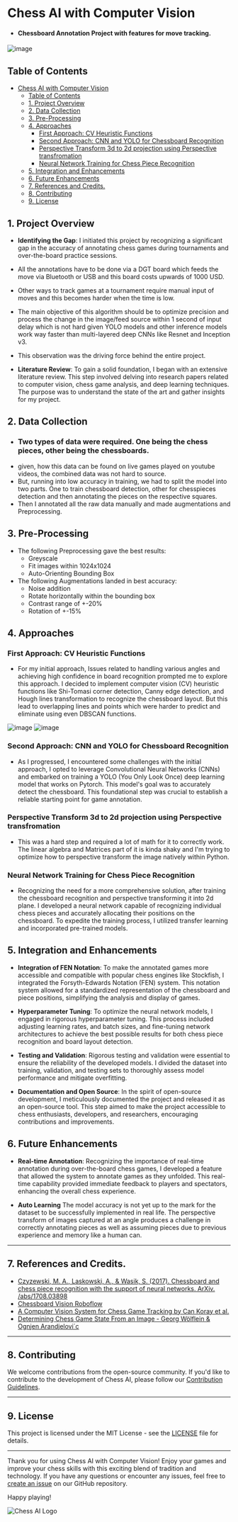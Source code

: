 # Chess AI with Computer Vision

- #### Chessboard Annotation Project with features for move tracking.
![image](https://i.imgur.com/uIS52Rj.jpg)

## Table of Contents

- [Chess AI with Computer Vision](#chess-ai-with-computer-vision)
  - [Table of Contents](#table-of-contents)
  - [1. Project Overview](#1-project-overview)
  - [2. Data Collection](#2-data-collection)
  - [3. Pre-Processing](#3-pre-processing)
  - [4. Approaches](#4-approaches)
    - [First Approach: CV Heuristic Functions](#first-approach-cv-heuristic-functions)
    - [Second Approach: CNN and YOLO for Chessboard Recognition](#second-approach-cnn-and-yolo-for-chessboard-recognition)
    - [Perspective Transform 3d to 2d projection using Perspective transfromation](#perspective-transform-3d-to-2d-projection-using-perspective-transfromation)
    - [Neural Network Training for Chess Piece Recognition](#neural-network-training-for-chess-piece-recognition)
  - [5. Integration and Enhancements](#5-integration-and-enhancements)
  - [6. Future Enhancements](#6-future-enhancements)
  - [7. References and Credits.](#7-references-and-credits)
  - [8. Contributing](#8-contributing)
  - [9. License](#9-license)


## 1. Project Overview

- **Identifying the Gap**: I initiated this project by recognizing a significant gap in the accuracy of annotating chess games during tournaments and over-the-board practice sessions.
- All the annotations have to be done via a DGT board which feeds the move via Bluetooth or USB and this board costs upwards of 1000 USD.
- Other ways to track games at a tournament require manual input of moves and this becomes harder when the time is low.
- The main objective of this algorithm should be to optimize precision and process the change in the image/feed source within 1 second of input delay which is not hard given YOLO models and other inference models work way faster than multi-layered deep CNNs like Resnet and Inception v3.
- This observation was the driving force behind the entire project.

- **Literature Review**: To gain a solid foundation, I began with an extensive literature review. This step involved delving into research papers related to computer vision, chess game analysis, and deep learning techniques. The purpose was to understand the state of the art and gather insights for my project.

## 2. Data Collection
- ### Two types of data were required. One being the chess pieces, other being the chessboards.
- given, how this data can be found on live games played on youtube videos, the combined data was not hard to source.
- But, running into low accuracy in training, we had to split the model into two parts. One to train chessboard detection, other for chesspieces detection and then annotating the pieces on the respective squares.
- Then I annotated all the raw data manually and made augmentations and Preprocessing.

## 3. Pre-Processing
- The following Preprocessing gave the best results:
  - Greyscale
  - Fit images within 1024x1024
  - Auto-Orienting Bounding Box
- The following Augmentations landed in best accuracy:
  - Noise addition
  - Rotate horizontally within the bounding box
  - Contrast range of +-20%
  - Rotation of +-15%

## 4. Approaches

### First Approach: CV Heuristic Functions

- For my initial approach, Issues related to handling various angles and achieving high confidence in board recognition prompted me to explore this approach. I decided to implement computer vision (CV) heuristic functions like Shi-Tomasi corner detection, Canny edge detection, and Hough lines transformation to recognize the chessboard layout. But this lead to overlapping lines and points which were harder to predict and eliminate using even DBSCAN functions.

![image](https://i.imgur.com/290LJvE.png)
![image](https://i.imgur.com/SUukeZe.png)

### Second Approach: CNN and YOLO for Chessboard Recognition

-  As I progressed, I encountered some challenges with the initial approach, I opted to leverage Convolutional Neural Networks (CNNs) and embarked on training a YOLO (You Only Look Once) deep learning model that works on Pytorch. This model's goal was to accurately detect the chessboard. This foundational step was crucial to establish a reliable starting point for game annotation.

### Perspective Transform 3d to 2d projection using Perspective transfromation
- This was a hard step and required a lot of math for it to correctly work. The linear algebra and Matrices part of it is kinda shaky and I'm trying to optimize how to perspective transform the image natively within Python.

### Neural Network Training for Chess Piece Recognition

- Recognizing the need for a more comprehensive solution, after training the chessboard recognition and perspective transforming it into 2d plane. I developed a neural network capable of recognizing individual chess pieces and accurately allocating their positions on the chessboard. To expedite the training process, I utilized transfer learning and incorporated pre-trained models.

## 5. Integration and Enhancements

- **Integration of FEN Notation**: To make the annotated games more accessible and compatible with popular chess engines like Stockfish, I integrated the Forsyth-Edwards Notation (FEN) system. This notation system allowed for a standardized representation of the chessboard and piece positions, simplifying the analysis and display of games.

- **Hyperparameter Tuning**: To optimize the neural network models, I engaged in rigorous hyperparameter tuning. This process included adjusting learning rates, and batch sizes, and fine-tuning network architectures to achieve the best possible results for both chess piece recognition and board layout detection.

- **Testing and Validation**: Rigorous testing and validation were essential to ensure the reliability of the developed models. I divided the dataset into training, validation, and testing sets to thoroughly assess model performance and mitigate overfitting.

- **Documentation and Open Source**: In the spirit of open-source development, I meticulously documented the project and released it as an open-source tool. This step aimed to make the project accessible to chess enthusiasts, developers, and researchers, encouraging contributions and improvements.


## 6. Future Enhancements
- **Real-time Annotation**: Recognizing the importance of real-time annotation during over-the-board chess games, I developed a feature that allowed the system to annotate games as they unfolded. This real-time capability provided immediate feedback to players and spectators, enhancing the overall chess experience.

- **Auto Learning** The model accuracy is not yet up to the mark for the dataset to be successfully implemented in real life. The perspective transform of images captured at an angle produces a challenge in correctly annotating pieces as well as assuming pieces due to previous experience and memory like a human can.
---

## 7. References and Credits.
- [Czyzewski, M. A., Laskowski, A., & Wasik, S. (2017). Chessboard and chess piece recognition with the support of neural networks. ArXiv. /abs/1708.03898](https://arxiv.org/abs/1708.03898)
- [Chessboard Vision Roboflow](https://github.com/shainisan/real-life-chess-vision?ref=blog.roboflow.com)
- [A Computer Vision System for Chess Game Tracking by Can Koray et al. ](https://vision.fe.uni-lj.si/cvww2016/proceedings/papers/21.pdf)
- [Determining Chess Game State From an Image - Georg Wölflein & Ognjen Arandjelovi´c](https://arxiv.org/pdf/2104.14963.pdf)




---
## 8. Contributing

We welcome contributions from the open-source community. If you'd like to contribute to the development of Chess AI, please follow our [Contribution Guidelines](CONTRIBUTING.md).

---
## 9. License

This project is licensed under the MIT License - see the [LICENSE](LICENSE) file for details.

---

Thank you for using Chess AI with Computer Vision! Enjoy your games and improve your chess skills with this exciting blend of tradition and technology. If you have any questions or encounter any issues, feel free to [create an issue](https://github.com/yourusername/chess-ai/issues) on our GitHub repository.

Happy playing!

![Chess AI Logo](images/chess_ai_logo.png)
